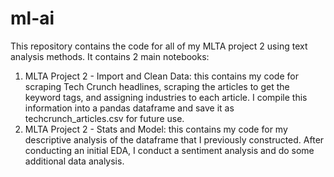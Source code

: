 # ml-ai

This repository contains the code for all of my MLTA project 2 using text analysis methods. It contains 2 main notebooks:

1. MLTA Project 2 - Import and Clean Data: this contains my code for scraping Tech Crunch headlines, scraping the articles to get the keyword tags, and assigning industries to each article. I compile this information into a pandas dataframe and save it as techcrunch_articles.csv for future use. 
2. MLTA Project 2 - Stats and Model: this contains my code for my descriptive analysis of the dataframe that I previously constructed. After conducting an initial EDA, I conduct a sentiment analysis and do some additional data analysis. 